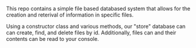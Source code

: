 This repo contains a simple file based databased system that allows for the creation and reterival of information in specific files. 

Using a constructor class and various methods, our "store" database can can create, find, and delete files by id. 
Additionally, files can and their contents can be read to your console. 
